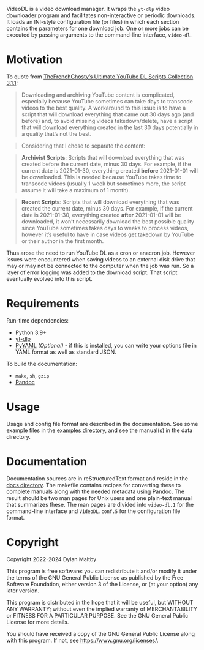 VideoDL is a video download manager.
It wraps the `yt-dlp` video downloader program and facilitates
non-interactive or periodic downloads.
It loads an INI-style configuration file (or files) in which each section
contains the parameters for one download job.
One or more jobs can be executed by passing arguments to the command-line
interface, `video-dl`.

# Motivation

To quote from [TheFrenchGhosty’s Ultimate YouTube DL Scripts
Collection 3.1.1][0]:

> Downloading and archiving YouTube content is complicated, especially
> because YouTube sometimes can take days to transcode videos to the
> best quality. A workaround to this issue is to have a script that will
> download everything that came out 30 days ago (and before) and, to
> avoid missing videos takedown/delete, have a script that will download
> everything created in the last 30 days potentially in a quality that’s
> not the best.

> Considering that I chose to separate the content:

> **Archivist Scripts**: Scripts that will download everything that was
> created before the current date, minus 30 days. For example, if the
> current date is 2021-01-30, everything created **before** 2021-01-01
> will be downloaded. This is needed because YouTube takes time to
> transcode videos (usually 1 week but sometimes more, the script assume
> it will take a maximum of 1 month).

> **Recent Scripts**: Scripts that will download everything that was
> created the current date, minus 30 days. For example, if the current
> date is 2021-01-30, everything created **after** 2021-01-01 will be
> downloaded, it won’t necessarily download the best possible quality
> since YouTube sometimes takes days to weeks to process videos, however
> it’s useful to have in case videos get takedown by YouTube or their
> author in the first month.

Thus arose the need to run YouTube DL as a cron or anacron job.
However issues were encountered when saving videos to an external disk drive
that may or may not be connected to the computer when the job was run.
So a layer of error logging was added to the download script.
That script eventually evolved into this script.

[0]: https://github.com/TheFrenchGhosty/TheFrenchGhostys-Ultimate-YouTube-DL-Scripts-Collection/blob/master/docs/Scripts-Type.md

# Requirements

Run-time dependencies:

  - Python 3.9+
  - [yt-dlp][1]
  - [PyYAML][2] *(Optional)* - if this is installed, you can write your
    options file in YAML format as well as standard JSON.

To build the documentation:

  - `make`, `sh`, `gzip`
  - [Pandoc][3]

[1]: https://github.com/yt-dlp/yt-dlp/
[2]: https://pyyaml.org/
[3]: https://pandoc.org/

# Usage

Usage and config file format are described in the documentation.
See some example files in the [examples directory](examples),
and see the manual(s) in the data directory.

# Documentation

Documentation sources are in reStructuredText format
and reside in the [docs directory](docs).
The makefile contains recipes for converting these to complete manuals
along with the needed metadata using Pandoc.
The result should be two man pages for Unix users
and one plain-text manual that summarizes these.
The man pages are divided into `video-dl.1` for the command-line interface
and `VideoDL.conf.5` for the configuration file format.

# Copyright

Copyright 2022-2024 Dylan Maltby

This program is free software: you can redistribute it and/or modify it
under the terms of the GNU General Public License as published by the
Free Software Foundation, either version 3 of the License, or (at your
option) any later version.

This program is distributed in the hope that it will be useful, but
WITHOUT ANY WARRANTY; without even the implied warranty of
MERCHANTABILITY or FITNESS FOR A PARTICULAR PURPOSE. See the GNU General
Public License for more details.

You should have received a copy of the GNU General Public License along
with this program. If not, see <https://www.gnu.org/licenses/>.
